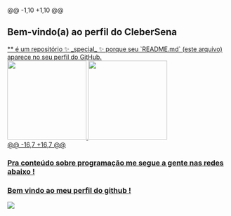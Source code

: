 @@ -1,10 +1,10 @@
##  Bem-vindo(a) ao perfil do CleberSena
<div>
<a href="https://github.com/CleberSena">
** é um repositório ✨ _special_ ✨ porque seu `README.md` (este arquivo) aparece no seu perfil do GitHub.
<div>
<a href="https:// github .com/CleberSena">  
<a href="https:// cadudevemdobro .com/CleberSena">  
  <img height="180em" src="https://github-readme-stats.vercel.app/api?username=CleberSena&show_icons=true&theme=tokyonight&include_all_commits=true&count_private=true"/>
  <img height="180em" src="https://github-readme-stats.vercel.app/api/top-langs/?username=CleberSena&layout=compact&langs_count=6&theme=tokyonight"/>
</div>
@@ -16,7 +16,7 @@

<br>

  ### Pra conteúdo sobre programação me segue a gente nas redes abaixo !
  ### Bem vindo ao meu perfil do github !

<div>
  <a href="" target="_blank"><img src="=for-the-badge&logo=youtube&logoColor=white" target="_blank"></a>
